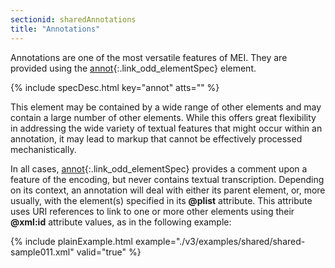 ```yaml
---
sectionid: sharedAnnotations
title: "Annotations"
---
```




Annotations are one of the most versatile features of MEI. They are provided using
the [annot](/v3/elements/annot.html){:.link_odd_elementSpec} element.



{% include specDesc.html key="annot" atts="" %}



This element may be contained by a wide range of other elements and may contain a
large
number of other elements. While this offers great flexibility in addressing the wide
variety
of textual features that might occur within an annotation, it may lead to markup that
cannot
be effectively processed mechanistically.

In all cases, [annot](/v3/elements/annot.html){:.link_odd_elementSpec} provides a comment upon a feature of the
encoding, but never contains textual transcription. Depending on its context, an annotation
will deal with either its parent element, or, more usually, with the element(s) specified
in
its **@plist** attribute. This attribute uses URI references to link to one or more
other elements using their **@xml:id** attribute values, as in the following
example:

{% include plainExample.html example="./v3/examples/shared/shared-sample011.xml" valid="true" %}


